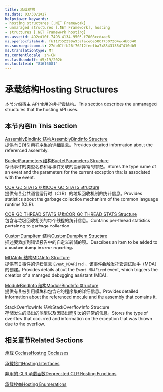 ```yaml
---
title: 承载结构
ms.date: 03/30/2017
helpviewer_keywords:
- hosting structures [.NET Framework]
- unmanaged structures [.NET Framework], hosting
- structures [.NET Framework hosting]
ms.assetid: 492e010f-7493-4134-9505-f7008ccdaae6
ms.openlocfilehash: fb117352299a93aface6e58837307284ec4b8340
ms.sourcegitcommit: 27db07ffb26f76912feefba7b884313547410db5
ms.translationtype: MT
ms.contentlocale: zh-CN
ms.lasthandoff: 05/19/2020
ms.locfileid: "83616081"
---
```

# <a name="hosting-structures"></a><span data-ttu-id="a83ac-102">承载结构</span><span class="sxs-lookup"><span data-stu-id="a83ac-102">Hosting Structures</span></span>
<span data-ttu-id="a83ac-103">本节介绍宿主 API 使用的非托管结构。</span><span class="sxs-lookup"><span data-stu-id="a83ac-103">This section describes the unmanaged structures that the hosting API uses.</span></span>  
  
## <a name="in-this-section"></a><span data-ttu-id="a83ac-104">本节内容</span><span class="sxs-lookup"><span data-stu-id="a83ac-104">In This Section</span></span>  
 [<span data-ttu-id="a83ac-105">AssemblyBindInfo 结构</span><span class="sxs-lookup"><span data-stu-id="a83ac-105">AssemblyBindInfo Structure</span></span>](assemblybindinfo-structure.md)  
 <span data-ttu-id="a83ac-106">提供有关所引用程序集的详细信息。</span><span class="sxs-lookup"><span data-stu-id="a83ac-106">Provides detailed information about the referenced assembly.</span></span>  
  
 [<span data-ttu-id="a83ac-107">BucketParameters 结构</span><span class="sxs-lookup"><span data-stu-id="a83ac-107">BucketParameters Structure</span></span>](bucketparameters-structure.md)  
 <span data-ttu-id="a83ac-108">存储事件的类型名称和与事件关联的当前异常的参数。</span><span class="sxs-lookup"><span data-stu-id="a83ac-108">Stores the type name of an event and the parameters for the current exception that is associated with the event.</span></span>  
  
 [<span data-ttu-id="a83ac-109">COR_GC_STATS 结构</span><span class="sxs-lookup"><span data-stu-id="a83ac-109">COR_GC_STATS Structure</span></span>](cor-gc-stats-structure.md)  
 <span data-ttu-id="a83ac-110">提供有关公共语言运行时（CLR）的垃圾回收机制的统计信息。</span><span class="sxs-lookup"><span data-stu-id="a83ac-110">Provides statistics about the garbage collection mechanism of the common language runtime (CLR).</span></span>  
  
 [<span data-ttu-id="a83ac-111">COR_GC_THREAD_STATS 结构</span><span class="sxs-lookup"><span data-stu-id="a83ac-111">COR_GC_THREAD_STATS Structure</span></span>](cor-gc-thread-stats-structure.md)  
 <span data-ttu-id="a83ac-112">包含与垃圾回收相关的每个线程的统计信息。</span><span class="sxs-lookup"><span data-stu-id="a83ac-112">Contains per-thread statistics pertaining to garbage collection.</span></span>  
  
 [<span data-ttu-id="a83ac-113">CustomDumpItem 结构</span><span class="sxs-lookup"><span data-stu-id="a83ac-113">CustomDumpItem Structure</span></span>](customdumpitem-structure.md)  
 <span data-ttu-id="a83ac-114">描述要添加到错误报告中的自定义转储的项。</span><span class="sxs-lookup"><span data-stu-id="a83ac-114">Describes an item to be added to a custom dump in error reporting.</span></span>  
  
 [<span data-ttu-id="a83ac-115">MDAInfo 结构</span><span class="sxs-lookup"><span data-stu-id="a83ac-115">MDAInfo Structure</span></span>](mdainfo-structure.md)  
 <span data-ttu-id="a83ac-116">提供有关事件的详细信息 `Event_MDAFired` ，该事件会触发托管调试助手（MDA）的创建。</span><span class="sxs-lookup"><span data-stu-id="a83ac-116">Provides details about the `Event_MDAFired` event, which triggers the creation of a managed debugging assistant (MDA).</span></span>  
  
 [<span data-ttu-id="a83ac-117">ModuleBindInfo 结构</span><span class="sxs-lookup"><span data-stu-id="a83ac-117">ModuleBindInfo Structure</span></span>](modulebindinfo-structure.md)  
 <span data-ttu-id="a83ac-118">提供有关被引用模块和包含它的程序集的详细信息。</span><span class="sxs-lookup"><span data-stu-id="a83ac-118">Provides detailed information about the referenced module and the assembly that contains it.</span></span>  
  
 [<span data-ttu-id="a83ac-119">StackOverflowInfo 结构</span><span class="sxs-lookup"><span data-stu-id="a83ac-119">StackOverflowInfo Structure</span></span>](stackoverflowinfo-structure.md)  
 <span data-ttu-id="a83ac-120">存储发生的溢出的类型以及因溢出而引发的异常的信息。</span><span class="sxs-lookup"><span data-stu-id="a83ac-120">Stores the type of overflow that occurred and information on the exception that was thrown due to the overflow.</span></span>  
  
## <a name="related-sections"></a><span data-ttu-id="a83ac-121">相关章节</span><span class="sxs-lookup"><span data-stu-id="a83ac-121">Related Sections</span></span>  
 [<span data-ttu-id="a83ac-122">承载 Coclass</span><span class="sxs-lookup"><span data-stu-id="a83ac-122">Hosting Coclasses</span></span>](hosting-coclasses.md)  
  
 [<span data-ttu-id="a83ac-123">承载接口</span><span class="sxs-lookup"><span data-stu-id="a83ac-123">Hosting Interfaces</span></span>](hosting-interfaces.md)  
  
 [<span data-ttu-id="a83ac-124">弃用的 CLR 承载函数</span><span class="sxs-lookup"><span data-stu-id="a83ac-124">Deprecated CLR Hosting Functions</span></span>](deprecated-clr-hosting-functions.md)  
  
 [<span data-ttu-id="a83ac-125">承载枚举</span><span class="sxs-lookup"><span data-stu-id="a83ac-125">Hosting Enumerations</span></span>](hosting-enumerations.md)
